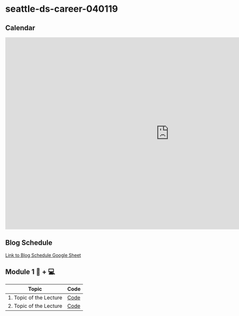 # seattle-ds-career-040119

## Calendar
<iframe src="https://calendar.google.com/calendar/embed?mode=AGENDA&amp;height=600&amp;wkst=2&amp;hl=en&amp;bgcolor=%23FFFFFF&amp;src=flatironschool.com_cv7eo6febof3d2liruspmibgbk%40group.calendar.google.com&amp;color=%238C500B&amp;ctz=America%2FLos_Angeles" style="border-width:0" width="1024" height="600" frameborder="0" scrolling="no"></iframe>

## Blog Schedule
[Link to Blog Schedule Google Sheet](https://docs.google.com/spreadsheets/d/1naGaeDJ1Te4bYx5O7R-nRFLXIX_C5mQABB30zt3Aps4/edit?usp=sharing)

## Module 1 💙 + 💻
| Topic            | Code                |
| -----            | ----                |
| 1. Topic of the Lecture | [Code](<URL Goes Here>) |
| 2. Topic of the Lecture | [Code](<URL Goes Here>) |
